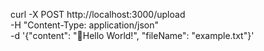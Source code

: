 curl -X POST http://localhost:3000/upload \
-H "Content-Type: application/json" \
-d '{"content": "Hello World!", "fileName": "example.txt"}'
